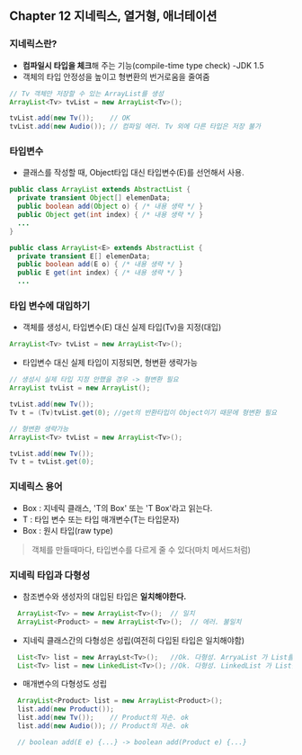 ## Chapter 12 지네릭스, 열거형, 애너테이션

### 지네릭스란?     
- **컴파일시 타입을 체크**해 주는 기능(compile-time type check) -JDK 1.5
- 객체의 타입 안정성을 높이고 형변환의 번거로움을 줄여줌   
```java
// Tv 객체만 저장할 수 있는 ArrayList를 생성
ArrayList<Tv> tvList = new ArrayList<Tv>();

tvList.add(new Tv());    // OK
tvList.add(new Audio()); // 컴파일 에러. Tv 외에 다른 타입은 저장 불가
```

### 타입변수
- 클래스를 작성할 때, Object타입 대신 타입변수(E)를 선언해서 사용.
```java
public class ArrayList extends AbstractList {
  private transient Object[] elemenData;
  public boolean add(Object o) { /* 내용 생략 */ }
  public Object get(int index) { /* 내용 생략 */ }
  ...
}
```
```java
public class ArrayList<E> extends AbstractList {
  private transient E[] elemenData;
  public boolean add(E o) { /* 내용 생략 */ }
  public E get(int index) { /* 내용 생략 */ }
  ...
```
### 타입 변수에 대입하기
- 객체를 생성시, 타입변수(E) 대신 실제 타입(Tv)을 지정(대입)
```java
ArrayList<Tv> tvList = new ArrayList<Tv>();
```
- 타입변수 대신 실제 타입이 지정되면, 형변환 생략가능
```java
// 생성시 실제 타입 지정 안했을 경우 -> 형변환 필요
ArrayList tvList = new ArrayList();

tvList.add(new Tv());
Tv t = (Tv)tvList.get(0); //get의 반환타입이 Object이기 때문에 형변환 필요
```
```java
// 형변환 생략가능
ArrayList<Tv> tvList = new ArrayList<Tv>();

tvList.add(new Tv());
Tv t = tvList.get(0);
```
### 지네릭스 용어
- Box<T> :  지네릭 클래스, 'T의 Box' 또는 'T Box'라고 읽는다.     
- T : 타입 변수 또는 타입 매개변수(T는 타입문자)    
- Box : 원시 타입(raw type)   
> 객체를 만들때마다, 타입변수를 다르게 줄 수 있다(마치 메서드처럼)
    
### 지네릭 타입과 다형성
- 참조변수와 생성자의 대입된 타입은 **일치해야한다.**
```java
  ArrayList<Tv> = new ArrayList<Tv>();  // 일치
  ArrayList<Product> = new ArrayList<Tv>();  // 에러. 불일치
```
- 지네릭 클래스간의 다형성은 성립(여전히 다입된 타입은 일치해야함) 
```java
  List<Tv> list = new ArrayLst<Tv>();   //Ok. 다형성. ArryaList 가 List를 구현 
  List<Tv> list = new LinkedList<Tv>(); //Ok. 다형성. LinkedList 가 List를 구현 
```
- 매개변수의 다형성도 성립
```java
  ArrayList<Product> list = new ArrayList<Product>();
  list.add(new Product());
  list.add(new Tv());    // Product의 자손. ok
  list.add(new Audio()); // Product의 자손. ok

  // boolean add(E e) {...} -> boolean add(Product e) {...}
```
  
     

  







































```
